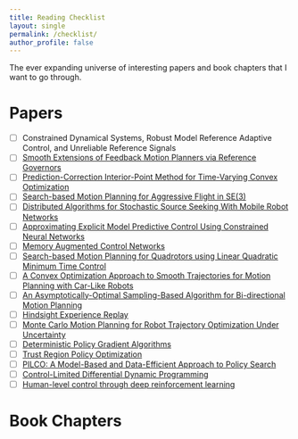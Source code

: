 ```yaml
---
title: Reading Checklist 
layout: single
permalink: /checklist/
author_profile: false
---
```


The ever expanding universe of interesting papers and book chapters that I want to go through.

Papers
======
- [ ] Constrained Dynamical Systems, Robust Model Reference Adaptive Control, and Unreliable Reference Signals
- [ ] [Smooth Extensions of Feedback Motion Planners via Reference Governors](https://repository.upenn.edu/cgi/viewcontent.cgi?article=1846&context=ese_papers)
- [ ] [Prediction-Correction Interior-Point Method for Time-Varying Convex Optimization](https://arxiv.org/pdf/1608.07544.pdf)
- [ ] [Search-based Motion Planning for Aggressive Flight in SE(3)](https://arxiv.org/pdf/1710.02748.pdf)
- [ ] [Distributed Algorithms for Stochastic Source Seeking With Mobile Robot Networks](https://arxiv.org/pdf/1402.0051.pdf)
- [ ] [Approximating Explicit Model Predictive Control Using Constrained Neural Networks](https://natanaso.github.io/ref/Chen_DeepMPC_ACC18.pdf)
- [ ] [Memory Augmented Control Networks](https://arxiv.org/pdf/1709.05706.pdf)
- [ ] [Search-based Motion Planning for Quadrotors using Linear Quadratic Minimum Time Control](https://arxiv.org/pdf/1709.05401.pdf)
- [ ] [A Convex Optimization Approach to Smooth Trajectories for Motion Planning with Car-Like Robots](https://arxiv.org/pdf/1506.01085.pdf)
- [ ] [An Asymptotically-Optimal Sampling-Based Algorithm for Bi-directional Motion Planning](https://www.ncbi.nlm.nih.gov/pmc/articles/PMC4797999/pdf/nihms736586.pdf)
- [ ] [Hindsight Experience Replay](http://papers.nips.cc/paper/7090-hindsight-experience-replay.pdf)
- [ ] [Monte Carlo Motion Planning for Robot Trajectory Optimization Under Uncertainty](https://arxiv.org/pdf/1504.08053.pdf)
- [ ] [Deterministic Policy Gradient Algorithms](https://hal.inria.fr/file/index/docid/938992/filename/dpg-icml2014.pdf)
- [ ] [Trust Region Policy Optimization](http://proceedings.mlr.press/v37/schulman15.pdf)
- [ ] [PILCO: A Model-Based and Data-Efficient Approach to Policy Search](https://pdfs.semanticscholar.org/053d/ec3537df88a1f68b53e33e1462a6b88066f6.pdf)
- [ ] [Control-Limited Differential Dynamic Programming](https://homes.cs.washington.edu/~todorov/papers/TassaICRA14.pdf)
- [ ] [Human-level control through deep reinforcement learning](http://www.davidqiu.com:8888/research/nature14236.pdf)

Book Chapters
======



